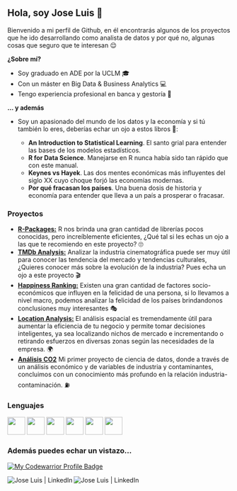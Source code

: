 ## Hola, soy Jose Luis 👋

Bienvenido a mi perfil de Github, en él encontrarás algunos de los proyectos que he ido desarrollando como analista de datos y por qué no, algunas cosas que seguro que te interesan 😌

**¿Sobre mí?**

- Soy graduado en ADE por la UCLM 🎓
- Con un máster en Big Data & Business Analytics 💻
- Tengo experiencia profesional en banca y gestoría 💼

**... y además**

- Soy un apasionado del mundo de los datos y la economía y si tú también lo eres, deberías echar un ojo a estos libros 👀:

  - **An Introduction to Statistical Learning**. El santo grial para entender las bases de los modelos estadísticos.
  - **R for Data Science**. Manejarse en R nunca había sido tan rápido que con este manual.
  - **Keynes vs Hayek**. Las dos mentes económicas más influyentes del siglo XX cuyo choque forjó las economías modernas.
  - **Por qué fracasan los países**. Una buena dosis de historia y economía para entender que lleva a un país a prosperar o fracasar.
  

  
### Proyectos

- [**R-Packages:**](https://github.com/J-LCC/R-Packages) R nos brinda una gran cantidad de librerías pocos conocidas, pero increíblemente eficientes, ¿Qué tal si les echas un ojo a las que te recomiendo en este proyecto? 🙄
- [**TMDb Analysis:**](https://github.com/J-LCC/TMDb_analysis) Analizar la industria cinematográfica puede ser muy útil para conocer las tendencia del mercado y tendencias culturales, ¿Quieres conocer más sobre la evolución de la industria? Pues echa un ojo a este proyecto 🎬
- [**Happiness Ranking:**](https://github.com/J-LCC/Happiness_ranking) Existen una gran cantidad de factores socio-económicos que influyen en la felicidad de una persona, si lo llevamos a nivel macro, podemos analizar la felicidad de los países brindandonos conclusiones muy interesantes 🎭
- [**Location Analysis:**](https://github.com/J-LCC/Location-Analytics) El análisis espacial es tremendamente útil para aumentar la eficiencia de tu negocio y permite tomar decisiones inteligentes, ya sea localizando nichos de mercado e incrementando o retirando esfuerzos en diversas zonas según las necesidades de la empresa. 🌍
- [**Análisis CO2**](https://github.com/J-LCC/Analisis_CO2) Mi primer proyecto de ciencia de datos, donde a través de un análisis económico y de variables de industria y contaminantes, concluimos con un conocimiento más profundo en la relación industria-contaminación. ⛽️


  
### Lenguajes
  <img height="40" src="https://cdn.svgporn.com/logos/r-lang.svg"> <img height="40" src="https://cdn.svgporn.com/logos/python.svg">   <img height="40" src="https://cdn.svgporn.com/logos/postgresql.svg">  <img height="40" src="https://cdn.svgporn.com/logos/mysql.svg">  <img height="40" src="https://upload.wikimedia.org/wikipedia/commons/c/c9/Power_bi_logo_black.svg"> <img height="40" src="https://www.itop.es/templates/yootheme/cache/pentaho-color-itop-262f3056.png"> 


### Además puedes echar un vistazo...

[![My Codewarrior Profile Badge](https://www.codewars.com/users/J-LCC/badges/large)][codewars]

[<img align="left" alt="Jose Luis | LinkedIn" src="https://img.shields.io/badge/LinkedIn-0077B5?style=for-the-badge&logo=linkedin&logoColor=white"/>][linkedin]
[<img align="left" alt="Jose Luis | LinkedIn" src="https://img.shields.io/badge/Gmail-D14836?style=for-the-badge&logo=gmail&logoColor=white"/>][gmail]





[linkedin]: https://www.linkedin.com/in/j-lcc/
[gmail]: mailto:'joseluiscanillas@gmail.com'
[codewars]: https://www.codewars.com/users/J-LCC
